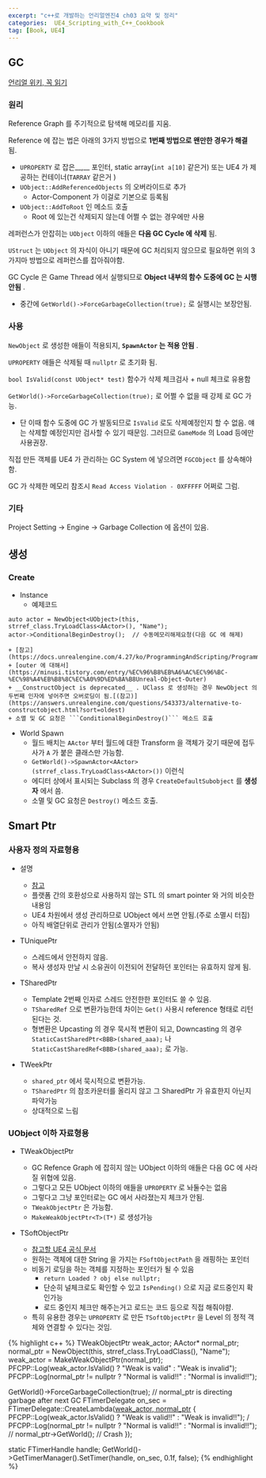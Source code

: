 ```yaml
---
excerpt: "c++로 개발하는 언리얼엔진4 ch03 요약 및 정리"
categories:  UE4_Scripting_with_C++_Cookbook
tag: [Book, UE4]
---
```


## GC

[언리얼 위키, 꼭 읽기](https://unrealcommunity.wiki/memory-management-6rlf3v4i)

### 원리

Reference Graph 를 주기적으로 탐색해 메모리를 지움.

Reference 에 잡는 법은 아래의 3가지 방법으로 __1번째 방법으로 왠만한 경우가 해결__ 됨.

+ ```UPROPERTY``` 로 잡은__,__ 포인터, static array(```int a[10]``` 같은거) 또는 UE4 가 제공하는 컨테이너(```TARRAY``` 같은거 )
+ ```UObject::AddReferencedObjects``` 의 오버라이드로 추가
	+ Actor-Component 가 이걸로 기본으로 등록됨
+ ```UObject::AddToRoot``` 인 메소드 호출
	+ Root 에 있는건 삭제되지 않는데 어쩔 수 없는 경우에만 사용

레퍼런스가 안잡히는 ```UObject``` 이하의 애들은 __다음 GC Cycle 에 삭제__ 됨.

```UStruct``` 는 ```UObject``` 의 자식이 아니기 때문에 GC 처리되지 않으므로 필요하면 위의 3가지마 방법으로 레퍼런스를 잡아줘야함.

GC Cycle 은 Game Thread 에서 실행되므로 __Object 내부의 함수 도중에 GC 는 시행안됨__ .
+ 중간에 ```GetWorld()->ForceGarbageCollection(true);``` 로 실행시는 보장안됨.

### 사용

```NewObject``` 로 생성한 애들이 적용되지, __```SpawnActor``` 는 적용 안됨__ .

```UPROPERTY``` 애들은 삭제될 때 ```nullptr``` 로 초기화 됨.

```bool IsValid(const UObject* test)``` 함수가 삭제 체크검사 + null 체크로 유용함

```GetWorld()->ForceGarbageCollection(true);``` 로 어쩔 수 없을 때 강제 로 GC 가능.
+ 단 이때 함수 도중에 GC 가 발동되므로 ```IsValid``` 로도 삭제예정인지 할 수 없음. 얘는 삭제할 예정인지만 검사할 수 있기 때문임. 그러므로 ```GameMode``` 의 Load 등에만 사용권장.

직접 만든 객체를 UE4 가 관리하는 GC System 에 넣으려면 ```FGCObject``` 를 상속해야함.

GC 가 삭제한 메모리 참조시 ```Read Access Violation - 0XFFFFF``` 어쩌로 그럼.

### 기타

Project Setting -> Engine -> Garbage Collection 에 옵션이 있음.


## 생성

### Create

+ Instance
	+ 예제코드 
```
auto actor = NewObject<UObject>(this, strref_class.TryLoadClass<AActor>(), "Name");
actor->ConditionalBeginDestroy();  // 수동메모리해제요청(다음 GC 에 해제)
```
	+ [참고](https://docs.unrealengine.com/4.27/ko/ProgrammingAndScripting/ProgrammingWithCPP/UnrealArchitecture/Objects/Creation/)	
	+ [outer 에 대해서](https://minusi.tistory.com/entry/%EC%96%B8%EB%A6%AC%EC%96%BC-%EC%98%A4%EB%B8%8C%EC%A0%9D%ED%8A%B8Unreal-Object-Outer)
	+ __ConstructObject is deprecated__ . UClass 로 생성하는 경우 NewObject 의 두번째 인자에 넣어주면 오버로딩이 됨.[(참고)](https://answers.unrealengine.com/questions/543373/alternative-to-constructobject.html?sort=oldest)
	+ 소멸 및 GC 요청은 ```ConditionalBeginDestroy()``` 메소드 호출


+ World Spawn
	+ 월드 배치는 ```AActor``` 부터 월드에 대한 Transform 을 객체가 갖기 때문에 접두사가 ```A``` 가 붙은 클래스만 가능함. 
	+ ```GetWorld()->SpawnActor<AActor>(strref_class.TryLoadClass<AActor>())``` 이런식
	+ 에디터 상에서 표시되는 Subclass 의 경우  ```CreateDefaultSubobject``` 를 __생성자__ 에서 씀.
	+ 소멸 및 GC 요청은 ```Destroy()``` 메소드 호출. 
	


## Smart Ptr

### 사용자 정의 자료형용
+ 설명
	+ [참고](https://bbagwang.com/unreal-engine/ue4-%EC%97%90%EC%84%9C%EC%9D%98-%EC%8A%A4%EB%A7%88%ED%8A%B8-%ED%8F%AC%EC%9D%B8%ED%84%B0-smart-pointer-for-ue4/)
	+ 플랫폼 간의 호환성으로 사용하지 않는 STL 의 smart pointer 와 거의 비슷한 내용임
	+ UE4 차원에서 생성 관리하므로 UObject 에서 쓰면 안됨.(주로 소멸시 터짐)
	+ 아직 배열단위로 관리가 안됨(소멸자가 안됨)

+ TUniquePtr
	+ 스레드에서 안전하지 않음.
	+ 복사 생성자 만날 시 소유권이 이전되어 전달하던 포인터는 유효하지 않게 됨.

+ TSharedPtr 
	+ Template 2번째 인자로 스레드 안전한한 포인터도 쓸 수 있음.
	+ ```TSharedRef``` 으로 변환가능한데 차이는 ```Get()``` 사용시 reference 형태로 리턴된다는 것. 
	+ 형변환은 Upcasting 의 경우 묵시적 변환이 되고, Downcasting 의 경우```StaticCastSharedPtr<BBB>(shared_aaa);```  나 ```StaticCastSharedRef<BBB>(shared_aaa);``` 로 가능.

+ TWeekPtr
	+ ```shared_ptr``` 에서 묵시적으로 변환가능.
	+ ```TSharedPtr``` 의 참조카운터를 올리지 않고 그 SharedPtr 가 유효한지 아닌지 파악가능
	+ 상대적으로 느림

### UObject 이하 자료형용

+ TWeakObjectPtr
	+ GC Refence Graph 에 잡히지 않는 UObject 이하의 애들은 다음 GC 에 사라질 위협에 있음.
	+ 그렇다고 모든 UObject 이하의 애들을 ```UPROPERTY``` 로 놔둘수는 없음
	+ 그렇다고 그냥 포인터로는 GC 에서 사라졌는지 체크가 안됨.
	+ ```TWeakObjectPtr``` 은 가능함. 
	+ ```MakeWeakObjectPtr<T>(T*)``` 로 생성가능

+ TSoftObjectPtr
	+ [참고할 UE4 공식 문서](https://docs.unrealengine.com/4.27/en-US/ProgrammingAndScripting/ProgrammingWithCPP/Assets/ReferencingAssets/)
	+ 원하는 객체에 대한 String 을 가지는 ```FSoftObjectPath``` 을 래핑하는 포인터  
	+ 비동기 로딩을 하는 객체를 지정하는 포인터가 될 수 있음
		+ ```return Loaded ? obj else nullptr;```
		+ 단순히 널체크로도 확인할 수 있고 ```IsPending()``` 으로 지금 로드중인지 확인가능
		+ 로드 중인지 체크만 해주는거고 로드는 코드 등으로 직접 해줘야햠.
	+ 특히 유용한 경우는 ```UPROPERTY``` 로 만든 ```TSoftObjectPtr``` 을 Level 의 정적 객체와 연결할 수 있다는 것임.

{% highlight c++ %}
TWeakObjectPtr<AActor> weak_actor;
AActor* normal_ptr;
normal_ptr = NewObject<AActor>(this, strref_class.TryLoadClass<AActor>(), "Name");
weak_actor = MakeWeakObjectPtr(normal_ptr);
PFCPP::Log(weak_actor.IsValid() ? "Weak is valid" : "Weak is invalid");
PFCPP::Log(normal_ptr != nullptr ? "Normal is valid!!" : "Normal is invalid!!");
		
GetWorld()->ForceGarbageCollection(true);  // normal_ptr is directing garbage after next GC
FTimerDelegate on_sec = FTimerDelegate::CreateLambda([weak_actor, normal_ptr]() {
	PFCPP::Log(weak_actor.IsValid() ? "Weak is valid!!" : "Weak is invalid!!");  /
	PFCPP::Log(normal_ptr != nullptr ? "Normal is valid!!" : "Normal is invalid!!");
	// normal_ptr->GetWorld(); // Crash
});

static FTimerHandle handle;
GetWorld()->GetTimerManager().SetTimer(handle, on_sec, 0.1f, false);
{% endhighlight %}